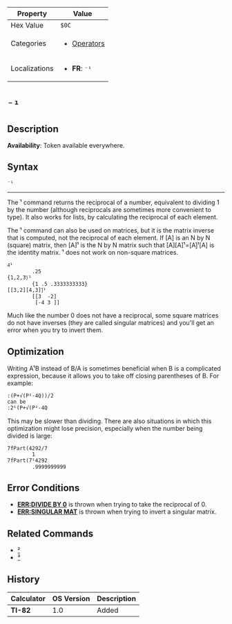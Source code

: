 | Property      | Value |
|---------------|-------|
| Hex Value     | `$0C`|
| Categories    | <ul><li>[Operators](<../categories/Operators.md>)</li></ul> |
| Localizations | <ul><li><b>FR</b>: `⁻¹`</li></ul> |

# `⁻¹`

## Description



<b>Availability</b>: Token available everywhere.

## Syntax
`⁻¹`

<hr>

The ֿ¹ command returns the reciprocal of a number, equivalent to dividing 1 by the number (although reciprocals are sometimes more convenient to type). It also works for lists, by calculating the reciprocal of each element.

The ֿ¹ command can also be used on matrices, but it is the matrix inverse that is computed, not the reciprocal of each element. If [A] is an N by N (square) matrix, then [A]ֿ¹ is the N by N matrix such that [A][A]ֿ¹=[A]ֿ¹[A] is the identity matrix. ֿ¹ does not work on non-square matrices.

```ti-basic
4ֿ¹
        .25
{1,2,3}ֿ¹
        {1 .5 .3333333333}
[[3,2][4,3]]ֿ¹
        [[3  -2]
         [-4 3 ]]
```

Much like the number 0 does not have a reciprocal, some square matrices do not have inverses (they are called singular matrices) and you'll get an error when you try to invert them.

## Optimization

Writing Aֿ¹B instead of B/A is sometimes beneficial when B is a complicated expression, because it allows you to take off closing parentheses of B. For example:

```ti-basic
:(P+√(P²-4Q))/2
can be
:2ֿ¹(P+√(P²-4Q
```

This may be slower than dividing. There are also situations in which this optimization might lose precision, especially when the number being divided is large:

```ti-basic
7fPart(4292/7
        1
7fPart(7ֿ¹4292
        .9999999999
```

## Error Conditions

*   **[ERR:DIVIDE BY 0](/errors#divideby0)** is thrown when trying to take the reciprocal of 0.
*   **[ERR:SINGULAR MAT](/errors#singularmat)** is thrown when trying to invert a singular matrix.

## Related Commands

*   [²](/2)
*   [³](/3)

## History
| Calculator | OS Version | Description |
|------------|------------|-------------|
| <b>TI-82</b> | 1.0 | Added |


